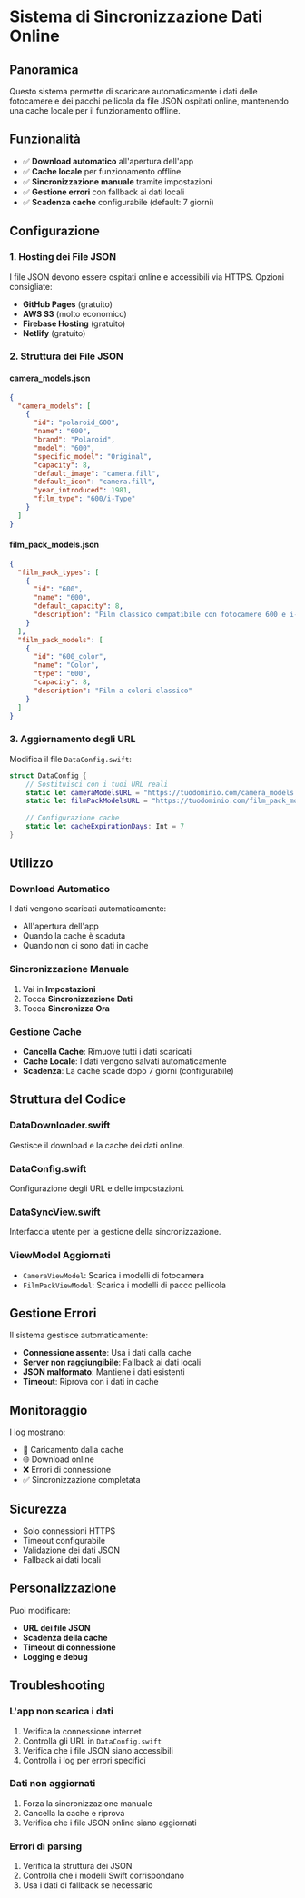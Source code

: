 # Sistema di Sincronizzazione Dati Online

## Panoramica

Questo sistema permette di scaricare automaticamente i dati delle fotocamere e dei pacchi pellicola da file JSON ospitati online, mantenendo una cache locale per il funzionamento offline.

## Funzionalità

- ✅ **Download automatico** all'apertura dell'app
- ✅ **Cache locale** per funzionamento offline
- ✅ **Sincronizzazione manuale** tramite impostazioni
- ✅ **Gestione errori** con fallback ai dati locali
- ✅ **Scadenza cache** configurabile (default: 7 giorni)

## Configurazione

### 1. Hosting dei File JSON

I file JSON devono essere ospitati online e accessibili via HTTPS. Opzioni consigliate:

- **GitHub Pages** (gratuito)
- **AWS S3** (molto economico)
- **Firebase Hosting** (gratuito)
- **Netlify** (gratuito)

### 2. Struttura dei File JSON

#### camera_models.json
```json
{
  "camera_models": [
    {
      "id": "polaroid_600",
      "name": "600",
      "brand": "Polaroid",
      "model": "600",
      "specific_model": "Original",
      "capacity": 8,
      "default_image": "camera.fill",
      "default_icon": "camera.fill",
      "year_introduced": 1981,
      "film_type": "600/i-Type"
    }
  ]
}
```

#### film_pack_models.json
```json
{
  "film_pack_types": [
    {
      "id": "600",
      "name": "600",
      "default_capacity": 8,
      "description": "Film classico compatibile con fotocamere 600 e i-Type"
    }
  ],
  "film_pack_models": [
    {
      "id": "600_color",
      "name": "Color",
      "type": "600",
      "capacity": 8,
      "description": "Film a colori classico"
    }
  ]
}
```

### 3. Aggiornamento degli URL

Modifica il file `DataConfig.swift`:

```swift
struct DataConfig {
    // Sostituisci con i tuoi URL reali
    static let cameraModelsURL = "https://tuodominio.com/camera_models.json"
    static let filmPackModelsURL = "https://tuodominio.com/film_pack_models.json"
    
    // Configurazione cache
    static let cacheExpirationDays: Int = 7
}
```

## Utilizzo

### Download Automatico

I dati vengono scaricati automaticamente:
- All'apertura dell'app
- Quando la cache è scaduta
- Quando non ci sono dati in cache

### Sincronizzazione Manuale

1. Vai in **Impostazioni**
2. Tocca **Sincronizzazione Dati**
3. Tocca **Sincronizza Ora**

### Gestione Cache

- **Cancella Cache**: Rimuove tutti i dati scaricati
- **Cache Locale**: I dati vengono salvati automaticamente
- **Scadenza**: La cache scade dopo 7 giorni (configurabile)

## Struttura del Codice

### DataDownloader.swift
Gestisce il download e la cache dei dati online.

### DataConfig.swift
Configurazione degli URL e delle impostazioni.

### DataSyncView.swift
Interfaccia utente per la gestione della sincronizzazione.

### ViewModel Aggiornati
- `CameraViewModel`: Scarica i modelli di fotocamera
- `FilmPackViewModel`: Scarica i modelli di pacco pellicola

## Gestione Errori

Il sistema gestisce automaticamente:
- **Connessione assente**: Usa i dati dalla cache
- **Server non raggiungibile**: Fallback ai dati locali
- **JSON malformato**: Mantiene i dati esistenti
- **Timeout**: Riprova con i dati in cache

## Monitoraggio

I log mostrano:
- 📱 Caricamento dalla cache
- 🌐 Download online
- ❌ Errori di connessione
- ✅ Sincronizzazione completata

## Sicurezza

- Solo connessioni HTTPS
- Timeout configurabile
- Validazione dei dati JSON
- Fallback ai dati locali

## Personalizzazione

Puoi modificare:
- **URL dei file JSON**
- **Scadenza della cache**
- **Timeout di connessione**
- **Logging e debug**

## Troubleshooting

### L'app non scarica i dati
1. Verifica la connessione internet
2. Controlla gli URL in `DataConfig.swift`
3. Verifica che i file JSON siano accessibili
4. Controlla i log per errori specifici

### Dati non aggiornati
1. Forza la sincronizzazione manuale
2. Cancella la cache e riprova
3. Verifica che i file JSON online siano aggiornati

### Errori di parsing
1. Verifica la struttura dei JSON
2. Controlla che i modelli Swift corrispondano
3. Usa i dati di fallback se necessario
